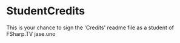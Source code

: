 # StudentCredits
This is your chance to sign the 'Credits' readme file as a student of FSharp.TV
jase.uno
